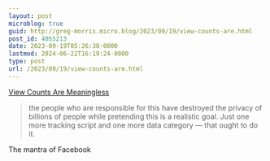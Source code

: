 ```yaml
---
layout: post
microblog: true
guid: http://greg-morris.micro.blog/2023/09/19/view-counts-are.html
post_id: 4055213
date: 2023-09-19T05:26:38-0000
lastmod: 2024-06-22T16:19:24-0000
type: post
url: /2023/09/19/view-counts-are.html
---
```

[View Counts Are Meaningless](https://pxlnv.com/linklog/view-counts-are-meaningless/)

> the people who are responsible for this have destroyed the privacy of billions of people while pretending this is a realistic goal. Just one more tracking script and one more data category — that ought to do it.

The mantra of Facebook
